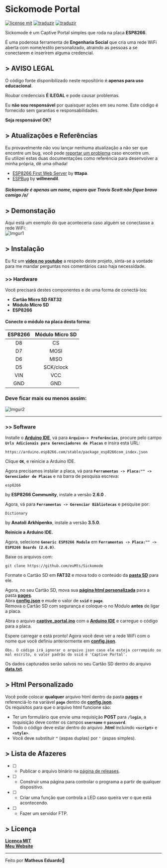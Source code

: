 # Sickomode Portal<br>
[![license mit](https://img.shields.io/badge/license-MIT-green)](LICENSE.md) [![traduzir](https://img.shields.io/badge/Traduzir-pt--BR-brightgreen)](README_ptBR.md) [![traduzir](https://img.shields.io/badge/Translate-en--US-blue)](README.md)<br>

Sickomode é um Captive Portal simples que roda na placa **ESP8266**.<br>

É uma poderosa ferramenta de **Engenharia Social** que cria uma rede WiFi aberta com nome/estilo personalizado, atraindo as pessoas a se conectarem e inserirem alguma credencial.<br>

## > AVISO LEGAL<br>

O código fonte disponibilizado neste repositório é **apenas para uso educacional**.<br>

Roubar credenciais **É ILEGAL** e pode causar problemas.<br>

Eu **não sou responsável** por quaisquer ações em seu nome. Este código é fornecido sem garantias e responsabilidades.<br>

**Seja responsável OK?**<br>
## > Atualizações e Referências<br>
Eu provavelmente não vou lançar nenhuma atualização a não ser que encontre um bug, você pode [reportar um problema](https://github.com/euMts/Sickomode/issues) caso encontre um.<br>Eu utilizei estas duas documentações como referência para desenvolver a minha própria, dê uma olhada!<br>
- [ESP8266 First Web Server](https://tttapa.github.io/ESP8266/Chap10%20-%20Simple%20Web%20Server.html) by **tttapa**.<br>
- [ESPBug](https://github.com/willmendil/ESPBug) by **willmendil**.<br>

##### Sickomode é apenas um nome, espero que Travis Scott não fique bravo comigo /o/<br>
## > Demonstação<br>
Aqui está um exemplo do que aconteceria caso alguém se conectasse a rede WiFi:<br>
![Imgur1](https://i.imgur.com/KAyL5Cw.gif)<br>

## > Instalação<br>
Eu fiz um **[video no youtube]()** a respeito deste projeto, sinta-se a vontade para me mandar perguntas nos comentários caso haja necessidade.<br>
### >> Hardware<br>
Você precisará destes componentes e de uma forma de conectá-los:<br>
- **Cartão Micro SD FAT32**<br>
- **Módulo Micro SD**<br>
- **ESP8266**<br>

#### Conecte o módulo na placa desta forma:<br>

| ESP8266 | Módulo Micro SD |
|:---:|:---:|
| D8 | CS |
| D7 | MOSI |
| D6 | MISO |
| D5 | SCK/clock |
| VIN | VCC |
| GND | GND |
### Deve ficar mais ou menos assim:<br>
![Imgur2](https://i.imgur.com/JHkYb71.png)<br>

---
### >> Software<br>
Installe o **[Arduino IDE](https://www.arduino.cc/en/software)**, vá para **`Arquivo-> Preferências`**, procure pelo campo **`Urls Adicionais para Gerenciadores de Placas`** e insira esta URL:
```
https://arduino.esp8266.com/stable/package_esp8266com_index.json
```
Clique **`OK`**, e reinicie a Arduino IDE.<br>

Agora precisamos instalar a placa, vá para **`Ferramentas -> Placa:"" -> Gerenciador de Placas`** e na barra de pesquisa escreva:
```
esp8266
```
by **ESP8266 Community**, instale a versão **2.6.0** .<br>

Agora, vá para **`Ferramentas -> Gerenciar Bibliotecas`** e pesquise por:
```
Dictionary
```
by **Anatoli Arkhipenko**, instale a versão **3.5.0**.<br>

**Reinicie a Arduino IDE.**<br>

Agora, selecione **`Generic ESP8266 Module`** em **`Ferramentas -> Placa:"" -> ESP8266 Boards (2.6.0)`**.<br>

Baixe os arquivos com:
```
git clone https://github.com/euMts/Sickomode
```
Formate o Cartão SD em **FAT32** e mova todo o conteúdo da **[pasta SD](SD)** para ele.<br>

Agora, no seu Cartão SD, mova sua **[página html personalizada](https://github.com/euMts/Sickomode/blob/main/README_ptBR.md#-html-personalizado)** para a pasta **[pages](SD/pages)**.<br>Abra **[config.json](SD/config.json)** e mude o valor de **`ssid`** e **`page`**.<br>
Remova o Cartão SD com segurança e coloque-o no Módulo **antes** de ligar a placa.<br>

Abra o arquivo **[captive_portal.ino](captive_portal/captive_portal.ino)** com a **[Arduino IDE](https://www.arduino.cc/en/software)** e carregue o código para a placa.<br>

Espere carregar e está pronto! Agora você deve ver a rede WiFi com o nome que você definiu anteriormente em **[config.json](SD/config.json)**.<br>

```Obs. O código irá ignorar o arquivo json caso ele esteja corrompido ou mal escrito, o valor padrão do ssid é 'Captive Portal'.```<br>

Os dados capturados serão salvos no seu Cartão SD dentro do arquivo **[data.txt](SD/data.txt)**.<br>


## > Html Personalizado<br>
Você pode colocar **qualquer** arquivo html dentro da pasta **[pages](SD/pages)** e referenciá-lo na variável **`page`** dentro de **[config.json](SD/config.json)**.<br>
Os requisitos para que o arquivo html funcione são:<br>
- Ter um formulário que envie uma requisição **POST** para **`/login`**, a requisição deve conter os campos **`username`** e **`password`**.<br>
- Todo o código deve estar dentro do arquivo **.html** incluindo **`<script>`** e **`<style>`**.<br>
- Você deve substituir  **`"`** (aspas duplas) por **`'`** (aspas simples).<br>

## > Lista de Afazeres<br>
- [ ] - Publicar o arquivo binário na [página de releases](https://github.com/euMts/Sickomode/releases).<br>
- [ ] - Construir uma página para controlar o programa a partir de qualquer dispositivo.<br>
- [ ] - Criar uma função que controla a LED caso queira ver o que está acontecendo.<br>
- [ ] - Fazer um servidor FTP.<br>
## > Licença
**[Licença MIT](LICENSE.md)**<br>**[Meu Website](https://www.matheus-eduardo.com.br)**<br>

---
Feito por **Matheus Eduardo**👋